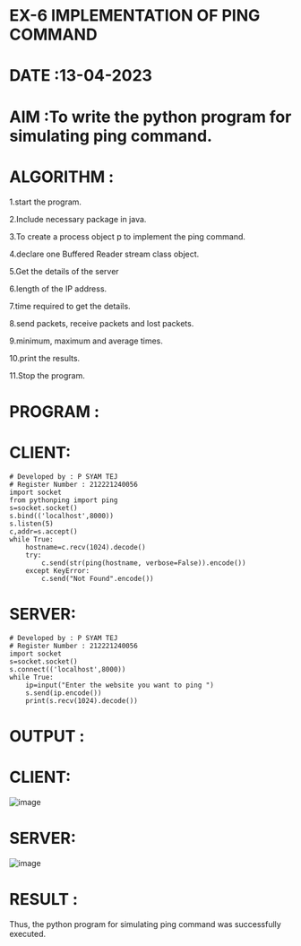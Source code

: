 # EX-6 IMPLEMENTATION OF PING COMMAND

# DATE :13-04-2023

# AIM :To write the python program for simulating ping command.

# ALGORITHM :
1.start the program.

2.Include necessary package in java.

3.To create a process object p to implement the ping command.

4.declare one Buffered Reader stream class object.

5.Get the details of the server

6.length of the IP address.

7.time required to get the details.

8.send packets, receive packets and lost packets.

9.minimum, maximum and average times.

10.print the results.

11.Stop the program.

# PROGRAM :
# CLIENT:
```
# Developed by : P SYAM TEJ
# Register Number : 212221240056
import socket
from pythonping import ping
s=socket.socket()
s.bind(('localhost',8000))
s.listen(5)
c,addr=s.accept()
while True:
    hostname=c.recv(1024).decode()
    try:
        c.send(str(ping(hostname, verbose=False)).encode())
    except KeyError:
        c.send("Not Found".encode())
```
# SERVER:
```
# Developed by : P SYAM TEJ
# Register Number : 212221240056
import socket
s=socket.socket()
s.connect(('localhost',8000))
while True:
    ip=input("Enter the website you want to ping ")
    s.send(ip.encode())
    print(s.recv(1024).decode())
```

# OUTPUT :
# CLIENT:
![image](https://github.com/NAGINENIROHITH/EX-6/assets/118344049/33390263-63e0-426e-9ae2-93cbded8e7a5)
# SERVER:
![image](https://github.com/NAGINENIROHITH/EX-6/assets/118344049/07d8c614-a0ae-4d94-a603-343ee5cdc926)

# RESULT :
Thus, the python program for simulating ping command was successfully executed.

